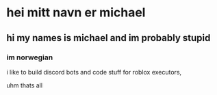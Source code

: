 # hei mitt navn er michael

## hi my names is michael and im probably stupid
### im norwegian
i like to build discord bots and code stuff for roblox executors,

uhm thats all

